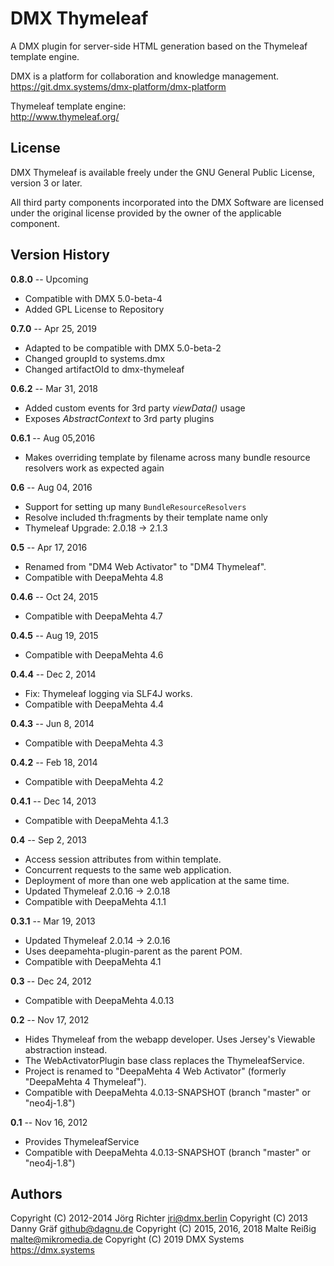 
DMX Thymeleaf
=============

A DMX plugin for server-side HTML generation based on the Thymeleaf template engine.

DMX is a platform for collaboration and knowledge management.
<https://git.dmx.systems/dmx-platform/dmx-platform>

Thymeleaf template engine:  
<http://www.thymeleaf.org/>

License
-------

DMX Thymeleaf is available freely under the GNU General Public License, version 3 or later.

All third party components incorporated into the DMX Software are licensed under the original license provided by the owner of the applicable component.


Version History
---------------

**0.8.0** -- Upcoming

* Compatible with DMX 5.0-beta-4
* Added GPL License to Repository

**0.7.0** -- Apr 25, 2019

* Adapted to be compatible with DMX 5.0-beta-2
* Changed groupId to systems.dmx
* Changed artifactOId to dmx-thymeleaf

**0.6.2** -- Mar 31, 2018

* Added custom events for 3rd party _viewData()_ usage
* Exposes _AbstractContext_ to 3rd party plugins

**0.6.1** -- Aug 05,2016

* Makes overriding template by filename across many bundle resource resolvers work as expected again

**0.6** -- Aug 04, 2016

* Support for setting up many `BundleResourceResolvers`
* Resolve included th:fragments by their template name only
* Thymeleaf Upgrade: 2.0.18 -> 2.1.3

**0.5** -- Apr 17, 2016

* Renamed from "DM4 Web Activator" to "DM4 Thymeleaf".
* Compatible with DeepaMehta 4.8

**0.4.6** -- Oct 24, 2015

* Compatible with DeepaMehta 4.7

**0.4.5** -- Aug 19, 2015

* Compatible with DeepaMehta 4.6

**0.4.4** -- Dec 2, 2014

* Fix: Thymeleaf logging via SLF4J works.
* Compatible with DeepaMehta 4.4

**0.4.3** -- Jun 8, 2014

* Compatible with DeepaMehta 4.3

**0.4.2** -- Feb 18, 2014

* Compatible with DeepaMehta 4.2

**0.4.1** -- Dec 14, 2013

* Compatible with DeepaMehta 4.1.3

**0.4** -- Sep 2, 2013

* Access session attributes from within template.
* Concurrent requests to the same web application.
* Deployment of more than one web application at the same time.
* Updated Thymeleaf 2.0.16 -> 2.0.18
* Compatible with DeepaMehta 4.1.1

**0.3.1** -- Mar 19, 2013

* Updated Thymeleaf 2.0.14 -> 2.0.16
* Uses deepamehta-plugin-parent as the parent POM.
* Compatible with DeepaMehta 4.1

**0.3** -- Dec 24, 2012

* Compatible with DeepaMehta 4.0.13

**0.2** -- Nov 17, 2012

* Hides Thymeleaf from the webapp developer. Uses Jersey's Viewable abstraction instead.
* The WebActivatorPlugin base class replaces the ThymeleafService.
* Project is renamed to "DeepaMehta 4 Web Activator" (formerly "DeepaMehta 4 Thymeleaf").
* Compatible with DeepaMehta 4.0.13-SNAPSHOT (branch "master" or "neo4j-1.8")

**0.1** -- Nov 16, 2012

* Provides ThymeleafService
* Compatible with DeepaMehta 4.0.13-SNAPSHOT (branch "master" or "neo4j-1.8")


Authors
-------

Copyright (C) 2012-2014 Jörg Richter <jri@dmx.berlin>
Copyright (C) 2013 Danny Gräf <github@dagnu.de>
Copyright (C) 2015, 2016, 2018 Malte Reißig <malte@mikromedia.de>
Copyright (C) 2019 DMX Systems <https://dmx.systems>
